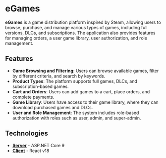 # eGames

**eGames** is a game distribution platform inspired by Steam, allowing users to browse, purchase, and manage various types of games, including full versions, DLCs, and subscriptions. The application also provides features for managing orders, a user game library, user authorization, and role management.

## Features

- **Game Browsing and Filtering**: Users can browse available games, filter by different criteria, and search by keywords.
- **Product Types**: The platform supports full games, DLCs, and subscription-based games.
- **Cart and Orders**: Users can add games to a cart, place orders, and complete payments.
- **Game Library**: Users have access to their game library, where they can download purchased games and DLCs.
- **User and Role Management**: The system includes role-based authorization with roles such as user, admin, and super-admin.

## Technologies

- **[Server](https://github.com/lukasz-strus/eGames/tree/main/server)** - ASP.NET Core 9
- **[Client](https://github.com/lukasz-strus/eGames/tree/main/client)** - React v18
